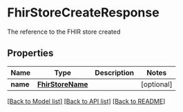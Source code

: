 # FhirStoreCreateResponse

The reference to the FHIR store created
## Properties
Name | Type | Description | Notes
------------ | ------------- | ------------- | -------------
**name** | [**FhirStoreName**](FhirStoreName.md) |  | [optional] 

[[Back to Model list]](../README.md#documentation-for-models) [[Back to API list]](../README.md#documentation-for-api-endpoints) [[Back to README]](../README.md)


